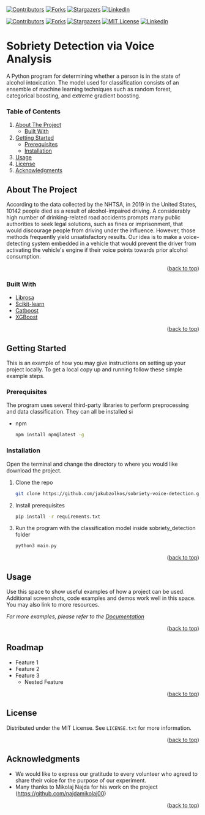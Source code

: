 [![Contributors][contributors-shield]](https://github.com/jakubzolkos)
[![Forks][forks-shield]](https://github.com/jakubzolkos/sobriety-voice-detection/network/members)
[![Stargazers][stars-shield]](https://github.com/jakubzolkos/sobriety-voice-detection/stargazers)
[![LinkedIn][linkedin-shield]](https://www.linkedin.com/in/jakub-zolkos-20b0301b7/)

[![Contributors][contributors-shield]][contributors-url]
[![Forks][forks-shield]][forks-url]
[![Stargazers][stars-shield]][stars-url]
[![MIT License][license-shield]][license-url]
[![LinkedIn][linkedin-shield]][linkedin-url]

# Sobriety Detection via Voice Analysis

A Python program for determining whether a person is in the state of alcohol intoxication. The model used for classification consists of an ensemble of machine learning techniques such as random forest, categorical boosting, and extreme gradient boosting.  

<!-- TABLE OF CONTENTS -->

### Table of Contents
  <ol>
    <li>
      <a href="#about-the-project">About The Project</a>
      <ul>
        <li><a href="#built-with">Built With</a></li>
      </ul>
    </li>
    <li>
      <a href="#getting-started">Getting Started</a>
      <ul>
        <li><a href="#prerequisites">Prerequisites</a></li>
        <li><a href="#installation">Installation</a></li>
      </ul>
    </li>
    <li><a href="#usage">Usage</a></li>
    <li><a href="#license">License</a></li>
    <li><a href="#acknowledgments">Acknowledgments</a></li>
  </ol>

<!-- ABOUT THE PROJECT -->
## About The Project

According to the data collected by the NHTSA, in 2019 in the United States, 10142 people died as a result of alcohol-impaired driving. A considerably high number of drinking-related road accidents prompts many public authorities to seek legal solutions, such as fines or imprisonment, that would discourage people from driving under the influence. However, those methods frequently yield unsatisfactory results. Our idea is to make a voice-detecting system embedded in a vehicle that would prevent the driver from activating the vehicle's engine if their voice points towards prior alcohol consumption. 

<p align="right">(<a href="#top">back to top</a>)</p>



### Built With

* [Librosa](https://librosa.org/doc/latest/index.html)
* [Scikit-learn](https://scikit-learn.org/stable/)
* [Catboost](https://catboost.ai/en/docs/concepts/python-usages-examples)
* [XGBoost](https://xgboost.readthedocs.io/en/stable/python/python_intro.html)

<p align="right">(<a href="#top">back to top</a>)</p>



<!-- GETTING STARTED -->
## Getting Started

This is an example of how you may give instructions on setting up your project locally.
To get a local copy up and running follow these simple example steps.

### Prerequisites

The program uses several third-party libraries to perform preprocessing and data classification. They can all be installed si
* npm
  ```sh
  npm install npm@latest -g
  ```

### Installation

Open the terminal and change the directory to where you would like download the project.

1. Clone the repo
   ```sh
   git clone https://github.com/jakubzolkos/sobriety-voice-detection.git
   ```
2. Install prerequisites
   ```sh
   pip install -r requirements.txt
   ```
3. Run the program with the classification model inside sobriety_detection folder
   ```sh
   python3 main.py
   ```

<p align="right">(<a href="#top">back to top</a>)</p>



<!-- USAGE EXAMPLES -->
## Usage

Use this space to show useful examples of how a project can be used. Additional screenshots, code examples and demos work well in this space. You may also link to more resources.

_For more examples, please refer to the [Documentation](https://example.com)_

<p align="right">(<a href="#top">back to top</a>)</p>



<!-- ROADMAP -->
## Roadmap

- Feature 1
- Feature 2
- Feature 3
    - Nested Feature

<p align="right">(<a href="#top">back to top</a>)</p>



<!-- LICENSE -->
## License

Distributed under the MIT License. See `LICENSE.txt` for more information.

<p align="right">(<a href="#top">back to top</a>)</p>


<!-- ACKNOWLEDGMENTS -->
## Acknowledgments 

* []() We would like to express our gratitude to every volunteer who agreed to share their voice for the purpose of our experiment.
* []() Many thanks to Mikolaj Najda for his work on the project (https://github.com/najdamikolaj00)

<p align="right">(<a href="#top">back to top</a>)</p>


<!-- MARKDOWN LINKS & IMAGES -->
<!-- https://www.markdownguide.org/basic-syntax/#reference-style-links -->
[contributors-shield]: https://img.shields.io/github/contributors/github_username/repo_name.svg?style=for-the-badge
[contributors-url]: https://github.com/github_username/repo_name/graphs/contributors
[forks-shield]: https://img.shields.io/github/forks/github_username/repo_name.svg?style=for-the-badge
[forks-url]: https://github.com/github_username/repo_name/network/members
[stars-shield]: https://img.shields.io/github/stars/github_username/repo_name.svg?style=for-the-badge
[stars-url]: https://github.com/github_username/repo_name/stargazers
[issues-shield]: https://img.shields.io/github/issues/github_username/repo_name.svg?style=for-the-badge
[issues-url]: https://github.com/github_username/repo_name/issues
[license-shield]: https://img.shields.io/github/license/github_username/repo_name.svg?style=for-the-badge
[license-url]: https://github.com/github_username/repo_name/blob/master/LICENSE.txt
[linkedin-shield]: https://img.shields.io/badge/-LinkedIn-black.svg?style=for-the-badge&logo=linkedin&colorB=555
[linkedin-url]: https://linkedin.com/in/linkedin_username
[product-screenshot]: images/screenshot.png
